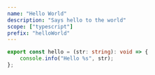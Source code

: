 ```yaml
---
name: "Hello World"
description: "Says hello to the world"
scope: ["typescript"]
prefix: "helloWorld"
---
```


```typescript
export const hello = (str: string): void => {
	console.info("Hello %s", str);
};
```
